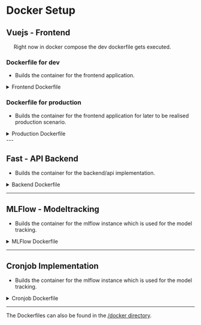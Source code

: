# <i class="fab fa-docker"></i> Docker Setup
## Vuejs - Frontend
<span style="margin-left:20px;">Right now in docker compose the dev dockerfile gets executed.</span>

### Dockerfile for dev
- Builds the container for the frontend application. 
<details>
<summary>Frontend Dockerfile</summary>

```
# Stage 1: Build Vue.js app
FROM node:lts-alpine as build-stage

# Set the working directory to the /frontend folder inside the container
WORKDIR /app/frontend

# Install Vue CLI globally
RUN npm install -g @vue/cli

# Copy the package.json and package-lock.json files to the container
COPY ./frontend/package*.json ./

# Install project dependencies, including the newly added package(s)
RUN npm install 

RUN npm install --save \
  @fullcalendar/core \
  @fullcalendar/vue3

# Copy /frontend from the host to the /frontend folder inside the container
COPY ./frontend .
COPY ./frontend/.env .env

# Run the app
CMD ["npm", "run", "serve"]

EXPOSE 8080

```
</details>

### Dockerfile for production
- Builds the container for the frontend application for later to be realised production scenario.
<details>
<summary>Production Dockerfile</summary>

```
# Stage 2: Serve the built app using Nginx
FROM nginx:stable-alpine as production-stage


# Copy the Nginx configuration file into the image
COPY my-nginx-config.conf /etc/nginx/conf.d/default.conf

# Copy the built app from the build-stage to Nginx web server's root folder
COPY --from=build-stage /app/dist /usr/share/nginx/html

# Expose port 80 for Nginx
EXPOSE 80

# Start Nginx and keep it running in the foreground
CMD ["nginx", "-g", "daemon off;"]

```
</details>
 ---

## Fast - API Backend

- Builds the container for the backend/api implementation. 
<details>
<summary>Backend Dockerfile</summary>

```
# Use the Python base image
FROM python:3.9

# Set work directory in the container
WORKDIR /app

# Create a virtual environment
RUN python -m venv /venv

# Activate the virtual environment
ENV PATH="/venv/bin:$PATH"

# Copy the application files to the work directory in the container
COPY ./app/app.py /app/app.py

# Installation of the required python dependencies
COPY ./docker/backend/requirements.txt /app/requirements.txt

# Installation of the required python dependencies
RUN pip install -r /app/requirements.txt

# Installing Rust
RUN apt-get update && apt-get install -y rustc

# Start the FastAPI application with Uvicorn and activate the live reload
CMD ["uvicorn", "app:app", "--host", "0.0.0.0", "--port", "8000", "--reload"]

```
</details>

---

## MLFlow - Modeltracking
- Builds the container for the mlflow instance which is used for the model tracking. 
<details>
<summary>MLFlow Dockerfile</summary>

```
# Use the Python base image
FROM python:3.9

# Set work directory in the container
WORKDIR /mlflow

# Installation of the required Python dependencies for MLflow
RUN pip install mlflow psycopg2-binary sqlalchemy

# Start the MLflow server when starting the container
CMD ["mlflow", "server", "--backend-store-uri", "/mlflow/mlruns", "--default-artifact-root", "/mlflow/mlartifacts", "--host", "0.0.0.0", "--port", "5001"]

```
</details>

---

## Cronjob Implementation
- Builds the container for the mlflow instance which is used for the model tracking. 
<details>
<summary>Cronjob Dockerfile</summary>

```
# Use the Python base image
FROM python:3.9

# Set work directory in the container
WORKDIR /app

# Create a virtual environment
RUN python -m venv /venv

# Activate the virtual environment
ENV PATH="/venv/bin:$PATH"

# Copy the application files to the work directory in the container
COPY ./development/src/update_data.py /app/update_data.py
COPY ./development/src/retrain_models.py /app/retrain_models.py

# Installation of the required python dependencies
COPY docker/development/requirements.txt /app/requirements.txt

# Installation of the required python dependencies
RUN pip install -r /app/requirements.txt

# Pulling Ubuntu image
#FROM ubuntu:20.04

# Updating packages and installing cron
RUN apt-get update && apt-get install cron -y 

# Giving executable permission to the script file
RUN chmod +x /app/update_data.py
RUN chmod +x /app/retrain_models.py

# Adding crontab to the appropriate location
COPY docker/development/crontab /etc/cron.d/crontab

# Giving permission to crontab file
RUN chmod 0644 /etc/cron.d/crontab

# Running crontab
RUN /usr/bin/crontab /etc/cron.d/crontab

# Creating entry point for cron 
ENTRYPOINT ["cron", "-f"]

```
</details>

---

<i class="fas fa-folder"></i> The Dockerfiles can also be found in the [/docker directory](https://github.com/UHPDome/backend_mainpost/tree/main/docker). 